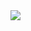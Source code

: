 <img src="https://capsule-render.vercel.app/api?type=wave&color=0:#24c6dc,100:#514a9d&height=500&section=header&text=capsule%20render&fontSize=90" />
